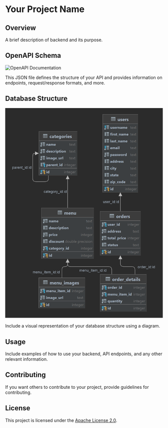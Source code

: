  
# Your Project Name

## Overview

A brief description of backend and its purpose.

## OpenAPI Schema

![OpenAPI Documentation](https://editor.swagger.io/?url=https://raw.githubusercontent.com/Seyydmasoud/Sofreh/tree/backend/openapi_schema.json)


This JSON file defines the structure of your API and provides information on endpoints, request/response formats, and more.

 
## Database Structure

![Database Diagram](Diagram.png)

Include a visual representation of your database structure using a diagram.

 

## Usage

Include examples of how to use your backend, API endpoints, and any other relevant information.

## Contributing

If you want others to contribute to your project, provide guidelines for contributing.

## License

This project is licensed under the [Apache License 2.0](LICENSE).
 